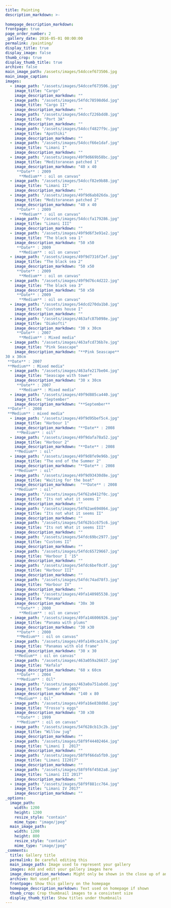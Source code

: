 ```yaml
---
title: Painting
description_markdown: >-
  
homepage_description_markdown: 
frontpage: true
page_order_number: 2
_gallery_date: 2016-05-01 00:00:00
permalink: /painting/
display_title: true
display_image: false
thumb_crop: true
display_thumb_title: true
archive: false
main_image_path: /assets/images/54dccef673506.jpg
main_image_caption: 
images:
  - image_path: "/assets/images/54dccef673506.jpg"
    image_title: "Cargo"
    image_description_markdown: ""
  - image_path: "/assets/images/54fdc78598d6d.jpg"
    image_title: "Cargo II"
    image_description_markdown: ""
  - image_path: "/assets/images/54dccf226bdd8.jpg"
    image_title: "Port 3A"
    image_description_markdown: ""
  - image_path: "/assets/images/54dccf4827f9c.jpg"
    image_title: "Apothiki"
    image_description_markdown: ""
  - image_path: "/assets/images/54dccf66e1daf.jpg"
    image_title: "Limani I"
    image_description_markdown: ""
  - image_path: "/assets/images/49f9d669b58bc.jpg"
    image_title: "Meditoranean patched 1"
    image_description_markdown: "40 x 40  
     **Date** : 2009  
      **Medium** : oil on canvas"
  - image_path: "/assets/images/54dccf82e9b88.jpg"
    image_title: "Limani II"
    image_description_markdown: ""
  - image_path: "/assets/images/49f9d6ab826da.jpg"
    image_title: "Meditoranean patched 2"
    image_description_markdown: "40 x 40  
     **Date** : 2009  
      **Medium** : oil on canvas"
  - image_path: "/assets/images/54dccfa179286.jpg"
    image_title: "Limani III"
    image_description_markdown: ""
  - image_path: "/assets/images/49f9d6f3e91e2.jpg"
    image_title: "The black sea 1"
    image_description_markdown: "50 x50  
     **Date** : 2009  
      **Medium** : oil on canvas"
  - image_path: "/assets/images/49f9d7316f2ef.jpg"
    image_title: "The black sea 2"
    image_description_markdown: "50 x50  
     **Date** : 2009  
      **Medium** : oil on canvas"
  - image_path: "/assets/images/49f9d76c4d222.jpg"
    image_title: "The black sea 3"
    image_description_markdown: "50 x50  
     **Date** : 2009  
      **Medium** : oil on canvas"
  - image_path: "/assets/images/54dcd270da1b8.jpg"
    image_title: "Customs house I"
    image_description_markdown: ""
  - image_path: "/assets/images/463afc87b098e.jpg"
    image_title: "Diakofti"
    image_description_markdown: "30 x 30cm  
     **Date** : 2007  
      **Medium** : Mixed media"
  - image_path: "/assets/images/463afcd736b7e.jpg"
    image_title: "Pink Seascape"
    image_description_markdown: "**Pink Seascape**  
30 x 30cm  
 **Date** : 2007  
 **Medium** : Mixed media"
  - image_path: "/assets/images/463afe217be04.jpg"
    image_title: "Seascape with tower"
    image_description_markdown: "30 x 30cm  
     **Date** : 2007  
      **Medium** : Mixed media"
  - image_path: "/assets/images/49f9d885ca440.jpg"
    image_title: "September"
    image_description_markdown: "**September**  
 **Date** : 2008  
 **Medium** : mixed media"
  - image_path: "/assets/images/49f9d95bef5c4.jpg"
    image_title: "Harbour 1"
    image_description_markdown: "**Date** : 2008  
     **Medium** : oil"
  - image_path: "/assets/images/49f9dafa78a52.jpg"
    image_title: "Harbour 2"
    image_description_markdown: "**Date** : 2008 
    **Medium** : oil"
  - image_path: "/assets/images/49f9d8fe9e96b.jpg"
    image_title: "The end of the Summer 2"
    image_description_markdown: "**Date** : 2008  
    **Medium** : oil"
  - image_path: "/assets/images/49f9d93430d8e.jpg"
    image_title: "Waiting for the boat"
    image_description_markdown:  "**Date** : 2008  
    **Medium** : oil"
  - image_path: "/assets/images/54f62a9412f0c.jpg"
    image_title: "Its not what it seems I"
    image_description_markdown: ""
  - image_path: "/assets/images/54f62ae694864.jpg"
    image_title: "Its not what it seems II"
    image_description_markdown: ""
  - image_path: "/assets/images/54f62b1c675c6.jpg"
    image_title: "Its not What it seems III"
    image_description_markdown: ""
  - image_path: "/assets/images/54fdc69bc2977.jpg"
    image_title: "Customs II"
    image_description_markdown: ""
  - image_path: "/assets/images/54fdc65729667.jpg"
    image_title: "Harbour I '15"
    image_description_markdown: ""
  - image_path: "/assets/images/54fdc6bef0c8f.jpg"
    image_title: "Harbour III"
    image_description_markdown: ""
  - image_path: "/assets/images/54fdc74ad78f3.jpg"
    image_title: "Harbour IV"
    image_description_markdown: ""
  - image_path: "/assets/images/49fa140985538.jpg"
    image_title: "Panama"
    image_description_markdown: "30x 30  
     **Date** : 2000  
      **Medium** : oil on canvas"
  - image_path: "/assets/images/49fa146006926.jpg"
    image_title: "Panama with plums"
    image_description_markdown: "30 x30  
     **Date** : 2000  
     **Medium** : oil on canvas"
  - image_path: "/assets/images/49fa149cacb74.jpg"
    image_title: "Panamas with old frame"
    image_description_markdown: "30 x 30  
    **Medium** : oil on canvas"
  - image_path: "/assets/images/463a059a26637.jpg"
    image_title: "Kefalo"
    image_description_markdown: "60 x 60cm  
     **Date** : 2004  
     **Medium** : Oil"
  - image_path: "/assets/images/463a0a751abdd.jpg"
    image_title: "Summer of 2002"
    image_description_markdown: "140 x 80  
    **Medium** : Oil"
  - image_path: "/assets/images/49fa16e838d8d.jpg"
    image_title: "Frosso's eggs"
    image_description_markdown: "30 x30  
     **Date** : 1999  
     **Medium** : oil on canvas"
  - image_path: "/assets/images/54f628cb13c2b.jpg"
    image_title: "Willow jug"
    image_description_markdown: ""
  - image_path: "/assets/images/58f9f44402464.jpg"
    image_title: "Limani I  2017"
    image_description_markdown: ""
  - image_path: "/assets/images/58f9f66da5fb9.jpg"
    image_title: "Limani II2017"
    image_description_markdown: ""
  - image_path: "/assets/images/58f9f6f4582a8.jpg"
    image_title: "Limani III 2017"
    image_description_markdown: ""
  - image_path: "/assets/images/58f9f881cc764.jpg"
    image_title: "Limani IV 2017"
    image_description_markdown: ""
_options:
  image_path:
    width: 1200
    height: 1200
    resize_style: "contain"
    mime_type: "image/jpeg"
  main_image_path:
    width: 1200
    height: 800
    resize_style: "contain"
    mime_type: "image/jpeg"
_comments:
  title: Gallery title
  permalink: Be careful editing this
  main_image_path: Image used to represent your gallery
  images: Add and edit your gallery images here
  image_description_markdown: Might only be shown in the close up of an image
  archive: Not used yet!
  frontpage: Show this gallery on the homepage
  homepage_description_markdown: Text used on homepage if shown
  thumb_crop: Crop thumbnail images to a consistent size
  display_thumb_title: Show titles under thumbnails
---
```

